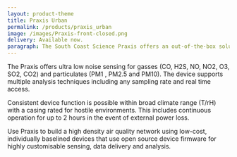 ```yaml
---
layout: product-theme
title: Praxis Urban
permalink: /products/praxis_urban
image: /images/Praxis-front-closed.png
delivery: Available now.
paragraph: The South Coast Science Praxis offers an out-of-the-box solution for urban air quality monitoring. The Praxis answers both the challenge of capturing accurate data in variable climate conditions and the need for fine grained air quality monitoring networks.
---
```




The Praxis offers ultra low noise sensing for gasses (CO, H2S, NO, NO2, O3, SO2, CO2) and particulates (PM1 , PM2.5 and PM10). The device supports multiple analysis techniques including any sampling rate and real time access.

Consistent device function is possible within broad climate range (T/rH) with a casing rated for hostile environments. This includes continuous operation for up to 2 hours in the event of external power loss.

Use Praxis to build a high density air quality network using low-cost, individually baselined devices that use open source device firmware for highly customisable sensing, data delivery and analysis.